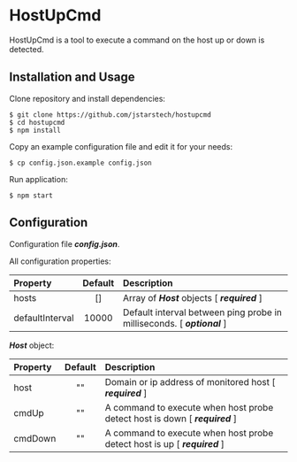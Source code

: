 # HostUpCmd

HostUpCmd is a tool to execute a command on the host up or down is detected.

## Installation and Usage

Clone repository and install dependencies:

```shell
$ git clone https://github.com/jstarstech/hostupcmd
$ cd hostupcmd
$ npm install
```

Copy an example configuration file and edit it for your needs:

```shell
$ cp config.json.example config.json
```

Run application:

```shell
$ npm start
```

## Configuration

Configuration file ***config.json***.

All configuration properties:

| Property        | Default | Description                                                             |
|:----------------|:-------:|:------------------------------------------------------------------------|
| hosts           |   []    | Array of ***Host*** objects  [ ***required*** ]                         |
| defaultInterval |  10000  | Default interval between ping probe in milliseconds. [ ***optional*** ] |

***Host*** object:

| Property | Default | Description                                                                 |
|:---------|:-------:|:----------------------------------------------------------------------------|
| host     |   ""    | Domain or ip address of monitored host   [ ***required*** ]                 |
| cmdUp    |   ""    | A command to execute when host probe detect host is down [ ***required*** ] |
| cmdDown  |   ""    | A command to execute when host probe detect host is up   [ ***required*** ] |
